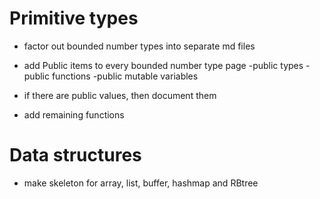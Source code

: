 # Primitive types
- factor out bounded number types into separate md files

- add Public items to every bounded number type page
    -public types
    -public functions
    -public mutable variables

- if there are public values, then document them

- add remaining functions

# Data structures
- make skeleton for array, list, buffer, hashmap and RBtree


